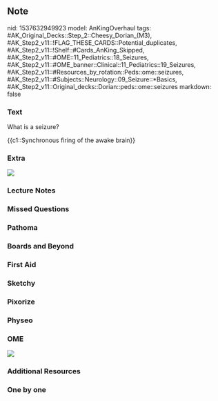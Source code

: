 ## Note
nid: 1537632949923
model: AnKingOverhaul
tags: #AK_Original_Decks::Step_2::Cheesy_Dorian_(M3), #AK_Step2_v11::!FLAG_THESE_CARDS::Potential_duplicates, #AK_Step2_v11::!Shelf::#Cards_AnKing_Skipped, #AK_Step2_v11::#OME::11_Pediatrics::18_Seizures, #AK_Step2_v11::#OME_banner::Clinical::11_Pediatrics::19_Seizures, #AK_Step2_v11::#Resources_by_rotation::Peds::ome::seizures, #AK_Step2_v11::#Subjects::Neurology::09_Seizure::*Basics, #AK_Step2_v11::Original_decks::Dorian::peds::ome::seizures
markdown: false

### Text
What is a seizure?
<div>
  {{c1::Synchronous firing of the awake brain}}
</div>

### Extra
<img src="7b836035c433de220986e59b14eac6fd.jpg">

### Lecture Notes


### Missed Questions


### Pathoma


### Boards and Beyond


### First Aid


### Sketchy


### Pixorize


### Physeo


### OME
<div class="ome-widget">
  <a href=
  "https://onlinemeded.org/spa/pediatrics/seizures/acquire?ref=anki">
  <img src="_OME_AnkiFlashcards_Lesson_5.png"></a>
</div>

### Additional Resources


### One by one

